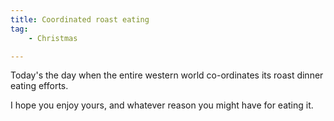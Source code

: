 ```yaml
---
title: Coordinated roast eating
tag: 
    - Christmas

---
```


Today's the day when the entire western world co-ordinates its roast dinner eating efforts.

I hope you enjoy yours, and whatever reason you might have for eating it.



